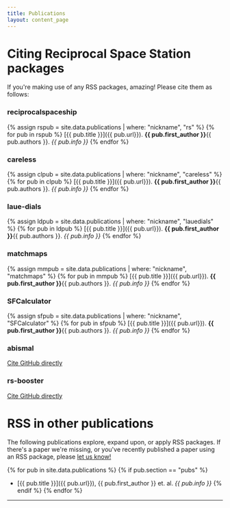 ```yaml
---
title: Publications
layout: content_page
---
```


# Citing Reciprocal Space Station packages
If you're making use of any RSS packages, amazing! Please cite them as follows:

### reciprocalspaceship
{% assign rspub = site.data.publications | where: "nickname", "rs" %}
{% for pub in rspub %}
[{{ pub.title }}]({{ pub.url}}). **{{ pub.first_author }}**{{ pub.authors }}. *{{ pub.info }}*
{% endfor %}

### careless
{% assign clpub = site.data.publications | where: "nickname", "careless" %}
{% for pub in clpub %}
[{{ pub.title }}]({{ pub.url}}). **{{ pub.first_author }}**{{ pub.authors }}. *{{ pub.info }}*
{% endfor %}

### laue-dials
{% assign ldpub = site.data.publications | where: "nickname", "lauedials" %}
{% for pub in ldpub %}
[{{ pub.title }}]({{ pub.url}}). **{{ pub.first_author }}**{{ pub.authors }}. *{{ pub.info }}*
{% endfor %}

### matchmaps
{% assign mmpub = site.data.publications | where: "nickname", "matchmaps" %}
{% for pub in mmpub %}
[{{ pub.title }}]({{ pub.url}}). **{{ pub.first_author }}**{{ pub.authors }}. *{{ pub.info }}*
{% endfor %}

### SFCalculator
{% assign sfpub = site.data.publications | where: "nickname", "SFCalculator" %}
{% for pub in sfpub %}
[{{ pub.title }}]({{ pub.url}}). **{{ pub.first_author }}**{{ pub.authors }}. *{{ pub.info }}*
{% endfor %}

### abismal
[Cite GitHub directly](https://github.com/rs-station/abismal)

### rs-booster
[Cite GitHub directly](https://github.com/rs-station/rs-booster)


# RSS in other publications 
The following publications explore, expand upon, or apply RSS packages. If there's a paper we're missing, or you've recently published a paper using an RSS package, please [let us know!](/contact.html)

{% for pub in site.data.publications %}
{% if pub.section == "pubs" %}
 - [{{ pub.title }}]({{ pub.url}}), {{ pub.first_author }} et. al. *{{ pub.info }}*
{% endif %}
{% endfor %}

---
